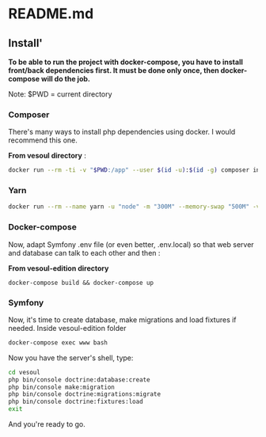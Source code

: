 # README.md

## Install'

**To be able to run the project with docker-compose, you have to install front/back dependencies first.
It must be done only once, then docker-compose will do the job.**

Note: $PWD = current directory

### Composer
 
There's many ways to install php dependencies using docker. I would recommend this one.

**From vesoul directory** :

```bash
docker run --rm -ti -v "$PWD:/app" --user $(id -u):$(id -g) composer install
```

### Yarn

```bash
docker run --rm --name yarn -u "node" -m "300M" --memory-swap "500M" -v $PWD:/usr/src/app -w /usr/src/app node:14-buster-slim yarn install
```

### Docker-compose

Now, adapt Symfony .env file (or even better, .env.local) so that web server and database can talk to each other and then :

**From vesoul-edition directory**

```
docker-compose build && docker-compose up
```

### Symfony

Now, it's time to create database, make migrations and load fixtures if needed. Inside vesoul-edition folder 

```bash
docker-compose exec www bash
```

Now you have the server's shell, type:

```bash
cd vesoul
php bin/console doctrine:database:create
php bin/console make:migration
php bin/console doctrine:migrations:migrate
php bin/console doctrine:fixtures:load
exit
```

And you're ready to go.
